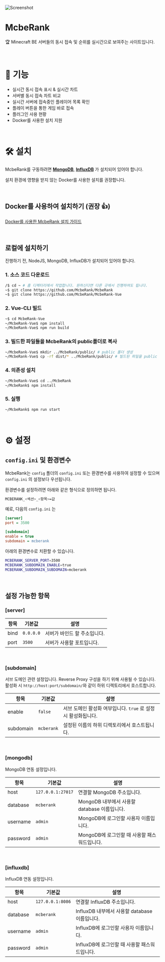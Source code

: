 ![Screenshot](/assets/images/v2/demo.webp)

# McbeRank

🏆 Minecraft BE 서버들의 동시 접속 및 순위를 실시간으로 보여주는 사이트입니다.

<br>

# 🎨 기능

* 실시간 동시 접속 표시 & 실시간 차트
* 서버별 동시 접속 차트 비교
* 실시간 서버에 접속중인 플레이어 목록 확인
* 플레이 버튼을 통한 게임 바로 접속
* 플러그인 사용 현황
* Docker를 사용한 설치 지원

<br>

# 🛠 설치

McbeRank를 구동하려면 **[MongoDB](https://www.mongodb.com/)**, **[InfluxDB](https://www.influxdata.com/)** 가 설치되어 있어야 합니다.

설치 환경에 영향을 받지 않는 Docker를 사용한 설치를 권장합니다.

<br>

## Docker를 사용하여 설치하기 (권장 👍)

[Docker를 사용한 McbeRank 설치 가이드](https://github.com/McbeRank/McbeRank-Docker/blob/master/README.md)

<br>

## 로컬에 설치하기

진행하기 전, NodeJS, MongoDB, InfluxDB가 설치되어 있어야 합니다.

### 1. 소스 코드 다운로드
```bash
/$ cd ~ # 홈 디렉터리에서 작업합니다. 원하신다면 다른 곳에서 진행하여도 됩니다.
~$ git clone https://github.com/McbeRank/McbeRank
~$ git clone https://github.com/McbeRank/McbeRank-Vue
```

### 2. Vue-CLI 빌드
```bash
~$ cd McbeRank-Vue
~/McbeRank-Vue$ npm install
~/McbeRank-Vue$ npm run build
```

### 3. 빌드한 파일들을 McbeRank의 public폴더로 복사
```bash
~/McbeRank-Vue$ mkdir ../McbeRank/public/ # public 폴더 생성
~/McbeRank-Vue$ cp -rf dist/* ../McbeRank/public/ # 빌드된 파일을 public 폴더로 복사
```

### 4. 의존성 설치
```bash
~/McbeRank-Vue$ cd ../McbeRank
~/McbeRank$ npm install
```

### 5. 실행
```bash
~/McbeRank$ npm run start
```

<br>

# ⚙ 설정

## `config.ini` 및 환경변수

McbeRank는 `config` 폴더의 `config.ini` 또는 환경변수를 사용하여 설정할 수 있으며 `config.ini` 의 설정보다 우선됩니다.

환경변수를 설정하려면 아래와 같은 형식으로 정의하면 됩니다.
```bash
MCBERANK_<섹션>_<항목>=값
```

예로, 다음의 `config.ini` 는
```ini
[server]
port = 3500

[subdomain]
enable = true
subdomain = mcberank
```
아래의 환경변수로 치환할 수 있습니다.
```bash
MCBERANK_SERVER_PORT=3500
MCBERANK_SUBDOMAIN_ENABLE=true
MCBERANK_SUBDOMAIN_SUBDOMAIN=mcberank
```

<br>

## 설정 가능한 항목

### [server]

|항목|기본값|설명|
|-|-|-|
|bind|`0.0.0.0`|서버가 바인드 할 주소입니다.|
|port|`3500`|서버가 사용할 포트입니다.|

<br>

### [subdomain]

서브 도메인 관련 설정입니다. Reverse Proxy 구성을 하기 위해 사용될 수 있습니다.
활성화 시 `http://host:port/subdomain/`와 같이 하위 디렉토리에서 호스트합니다.

|항목|기본값|설명|
|-|-|-|
|enable|`false`|서브 도메인 활성화 여부입니다. `true` 로 설정 시 활성화됩니다.|
|subdomain|`mcberank`|설정된 이름의 하위 디렉토리에서 호스트됩니다.|

<br>

### [mongodb]

MongoDB 연동 설정입니다.

|항목|기본값|설명|
|-|-|-|
|host|`127.0.0.1:27017`|연결할 MongoDB 주소입니다.|
|database|`mcberank`|MongoDB 내부에서 사용할 database 이름입니다.|
|username|`admin`|MongoDB에 로그인할 사용자 이름입니다.|
|password|`admin`|MongoDB에 로그인할 때 사용할 패스워드입니다.|

<br>

### [influxdb]

InfluxDB 연동 설정입니다.

|항목|기본값|설명|
|-|-|-|
|host|`127.0.0.1:8086`|연결할 InfluxDB 주소입니다.|
|database|`mcberank`|InfluxDB 내부에서 사용할 database 이름입니다.|
|username|`admin`|InfluxDB에 로그인할 사용자 이름입니다.|
|password|`admin`|InfluxDB에 로그인할 때 사용할 패스워드입니다.|
